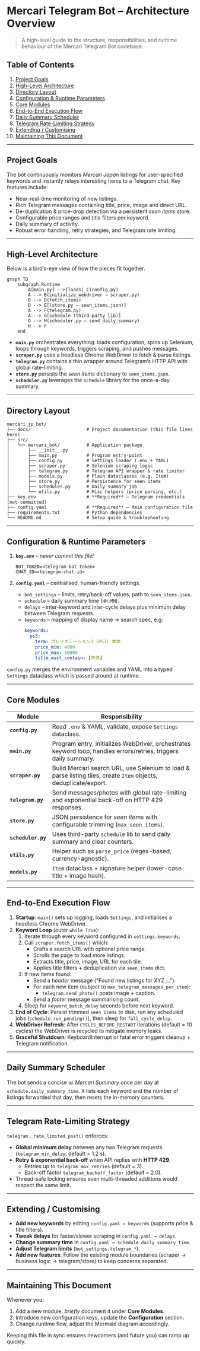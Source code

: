 # Mercari Telegram Bot – Architecture Overview

> A high-level guide to the structure, responsibilities, and runtime behaviour of the Mercari Telegram Bot codebase.

## Table of Contents
1. [Project Goals](#project-goals)
2. [High-Level Architecture](#high-level-architecture)
3. [Directory Layout](#directory-layout)
4. [Configuration & Runtime Parameters](#configuration--runtime-parameters)
5. [Core Modules](#core-modules)
6. [End-to-End Execution Flow](#end-to-end-execution-flow)
7. [Daily Summary Scheduler](#daily-summary-scheduler)
8. [Telegram Rate-Limiting Strategy](#telegram-rate-limiting-strategy)
9. [Extending / Customising](#extending--customising)
10. [Maintaining This Document](#maintaining-this-document)

---

## Project Goals
The bot continuously monitors *Mercari Japan* listings for user-specified keywords and instantly relays interesting items to a Telegram chat. Key features include:

* Near-real-time monitoring of new listings.
* Rich Telegram messages containing title, price, image and direct URL.
* De-duplication & price-drop detection via a persistent *seen items* store.
* Configurable price ranges and title filters per keyword.
* Daily summary of activity.
* Robust error handling, retry strategies, and Telegram rate limiting.

---

## High-Level Architecture
Below is a bird’s-eye view of how the pieces fit together.

```mermaid
graph TD
    subgraph Runtime
        A[main.py] -->|loads| C(config.py)
        A --> B(initialize_webdriver → scraper.py)
        B --> D(fetch_items)
        D --> E[(store.py – seen_items.json)]
        A --> F(telegram.py)
        A --> G[schedule (third-party lib)]
        G --> H(scheduler.py – send_daily_summary)
        H --> F
    end
```

* **`main.py`** orchestrates everything: loads configuration, spins up Selenium, loops through keywords, triggers scraping, and pushes messages.
* **`scraper.py`** uses a headless Chrome WebDriver to fetch & parse listings.
* **`telegram.py`** contains a thin wrapper around Telegram’s HTTP API with global rate-limiting.
* **`store.py`** persists the *seen items* dictionary to `seen_items.json`.
* **`scheduler.py`** leverages the `schedule` library for the once-a-day summary.

---

## Directory Layout
```
mercari_jp_bot/
├── docs/                     # Project documentation (this file lives here)
├── src/
│   └── mercari_bot/          # Application package
│       ├── __init__.py
│       ├── main.py           # Program entry-point
│       ├── config.py         # Settings loader (.env + YAML)
│       ├── scraper.py        # Selenium scraping logic
│       ├── telegram.py       # Telegram API wrapper & rate limiter
│       ├── models.py         # Plain dataclasses (e.g. Item)
│       ├── store.py          # Persistence for seen items
│       ├── scheduler.py      # Daily summary job
│       └── utils.py          # Misc helpers (price parsing, etc.)
├── key.env                   # **Required** – Telegram credentials (not committed)
├── config.yaml               # **Required** – Main configuration file
├── requirements.txt          # Python dependencies
└── README.md                 # Setup guide & troubleshooting
```

---

## Configuration & Runtime Parameters
1. **`key.env`** – *never commit this file!*
   ```env
   BOT_TOKEN=<telegram-bot-token>
   CHAT_ID=<telegram-chat-id>
   ```

2. **`config.yaml`** – centralised, human-friendly settings.
   * `bot_settings` – limits, retry/back-off values, path to `seen_items.json`.
   * `schedule` – daily summary time (`HH:MM`).
   * `delays` – inter-keyword and inter-cycle delays plus minimum delay between Telegram requests.
   * `keywords` – mapping of display name → search spec, e.g.
     ```yaml
     keywords:
       ps3:
         term: プレイステーション3 (PS3) 本体
         price_min: 4000
         price_max: 10000
         title_must_contain: [本体]
     ```

`config.py` merges the environment variables and YAML into a typed `Settings` dataclass which is passed around at runtime.

---

## Core Modules
| Module | Responsibility |
|--------|----------------|
| **`config.py`** | Read `.env` & YAML, validate, expose `Settings` dataclass. |
| **`main.py`** | Program entry, initializes WebDriver, orchestrates keyword loop, handles errors/retries, triggers daily summary. |
| **`scraper.py`** | Build Mercari search URL, use Selenium to load & parse listing tiles, create `Item` objects, deduplicate/export. |
| **`telegram.py`** | Send messages/photos with global rate-limiting and exponential back-off on HTTP 429 responses. |
| **`store.py`** | JSON persistence for *seen items* with configurable trimming (`max_seen_items`). |
| **`scheduler.py`** | Uses third-party `schedule` lib to send daily summary and clear counters. |
| **`utils.py`** | Helper such as `parse_price` (regex-based, currency-agnostic). |
| **`models.py`** | `Item` dataclass + signature helper (lower-case title + image hash). |

---

## End-to-End Execution Flow
1. **Startup**: `main()` sets up logging, loads `Settings`, and initialises a headless Chrome WebDriver.
2. **Keyword Loop** (outer `while True`):
   1. Iterate through every keyword configured in `settings.keywords`.
   2. Call `scraper.fetch_items()` which:
      * Crafts a search URL with optional price range.
      * Scrolls the page to load more listings.
      * Extracts title, price, image, URL for each tile.
      * Applies title filters + deduplication via `seen_items` dict.
   3. If new items found:
      * Send a *header* message ("Found new listings for XYZ …").
      * For each new item (subject to `max_telegram_messages_per_item`):
        * `telegram.send_photo()` posts image + caption.
      * Send a *footer* message summarising count.
   4. Sleep for `keyword_batch_delay` seconds before next keyword.
3. **End of Cycle**: Persist trimmed `seen_items` to disk, run any scheduled jobs (`schedule.run_pending()`), then sleep for `full_cycle_delay`.
4. **WebDriver Refresh**: After `CYCLES_BEFORE_RESTART` iterations (default = 10 cycles) the WebDriver is recycled to mitigate memory leaks.
5. **Graceful Shutdown**: KeyboardInterrupt or fatal error triggers cleanup + Telegram notification.

---

## Daily Summary Scheduler
The bot sends a concise 📊 *Mercari Summary* once per day at `schedule.daily_summary_time`. It lists each keyword and the number of listings forwarded that day, then resets the in-memory counters.

---

## Telegram Rate-Limiting Strategy
`telegram._rate_limited_post()` enforces:
* **Global minimum delay** between any two Telegram requests (`telegram_min_delay`, default = 1.2 s).
* **Retry & exponential back-off** when API replies with **HTTP 429**.
  * Retries up to `telegram_max_retries` (default = 3).
  * Back-off factor `telegram_backoff_factor` (default = 2.0).
* Thread-safe locking ensures even multi-threaded additions would respect the same limit.

---

## Extending / Customising
* **Add new keywords** by editing `config.yaml → keywords` (supports price & title filters).
* **Tweak delays** for faster/slower scraping in `config.yaml → delays`.
* **Change summary time** in `config.yaml → schedule.daily_summary_time`.
* **Adjust Telegram limits** (`bot_settings.telegram_*`).
* **Add new features**: Follow the existing module boundaries (scraper → business logic → telegram/store) to keep concerns separated.

---

## Maintaining This Document
Whenever you:
1. Add a new module, *briefly* document it under **Core Modules**.
2. Introduce new configuration keys, update the **Configuration** section.
3. Change runtime flow, adjust the Mermaid diagram accordingly.

Keeping this file in sync ensures newcomers (and future you) can ramp up quickly.
